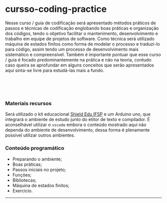 # cursso-coding-practice

Nesse curso / guia de codificação será apresentado métodos práticos de passos e técnicas de codificação englobando boas práticas e organização dos códigos, tendo o objetivo facilitar o mantenimento, desenvolvimento e trabalho em equipe de projetos de software. Como técnica será utilizado máquina de estados finitos como forma de modelar o processo e traduzi-lo para código, assim tendo um processo de desenvolvimento mais sistemático e compreensível. Também é importante pontuar  que esse curso / guia é focado predominantemente na prática e não na teoria, contudo caso queira se aprofundar em alguns conceitos que serão apresentados aqui sinta-se livre para estudá-las mais a fundo.

<br>
<br>
<br>

### **Materiais recursos**

Será utilizado o kit educacional [Shield Edu IFSP](https://github.com/gerse-ifsp-campus-guarulhos/ShieldEdu-IFSP) e um Arduino uno, que integrará o ambiente de estudo junto do etitor de texto e compilador. É aconselhável utilizar o `vscode`  embora o conteúdo mostrado aqui não dependa do ambiente de desenvolvimento, dessa forma é plenamente possível utilizar outros ambientes.

### **Conteúdo programático**
 * Preparando o ambiente;
 * Boas práticas;
 * Passos iniciais no projeto;
 * Funções;
 * Bibliotecas;
 * Máquina de estados finitos;
 * Exercício.

<hr><br><br>
